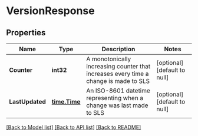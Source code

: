 # VersionResponse

## Properties
Name | Type | Description | Notes
------------ | ------------- | ------------- | -------------
**Counter** | **int32** | A monotonically increasing counter that increases every time a change is made to SLS | [optional] [default to null]
**LastUpdated** | [**time.Time**](time.Time.md) | An ISO-8601 datetime representing when a change was last made to SLS | [optional] [default to null]

[[Back to Model list]](../README.md#documentation-for-models) [[Back to API list]](../README.md#documentation-for-api-endpoints) [[Back to README]](../README.md)

